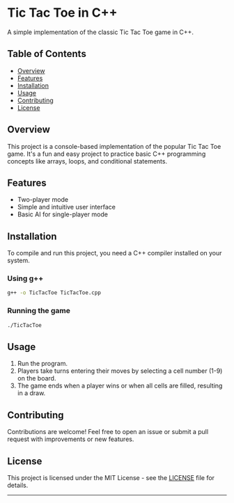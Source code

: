 # Tic Tac Toe in C++

A simple implementation of the classic Tic Tac Toe game in C++.

## Table of Contents
- [Overview](#overview)
- [Features](#features)
- [Installation](#installation)
- [Usage](#usage)
- [Contributing](#contributing)
- [License](#license)

## Overview
This project is a console-based implementation of the popular Tic Tac Toe game. It's a fun and easy project to practice basic C++ programming concepts like arrays, loops, and conditional statements.

## Features
- Two-player mode
- Simple and intuitive user interface
- Basic AI for single-player mode

## Installation
To compile and run this project, you need a C++ compiler installed on your system.

### Using g++
```bash
g++ -o TicTacToe TicTacToe.cpp
```

### Running the game
```bash
./TicTacToe
```

## Usage
1. Run the program.
2. Players take turns entering their moves by selecting a cell number (1-9) on the board.
3. The game ends when a player wins or when all cells are filled, resulting in a draw.

## Contributing
Contributions are welcome! Feel free to open an issue or submit a pull request with improvements or new features.

## License
This project is licensed under the MIT License - see the [LICENSE](LICENSE) file for details.

---
